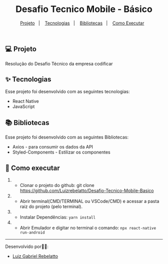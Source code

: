

<h1 align="center">Desafio Tecnico Mobile - Básico</h1>

<p align="center">
  <a href="#-tecnologias">Projeto</a>&nbsp;&nbsp;&nbsp;|&nbsp;&nbsp;&nbsp;
  <a href="#-projeto">Tecnologias</a>&nbsp;&nbsp;&nbsp;|&nbsp;&nbsp;&nbsp;
  <a href="#-como-executar">Bibliotecas</a>&nbsp;&nbsp;&nbsp;|&nbsp;&nbsp;&nbsp;
  <a href="#-login-e-senha">Como Executar</a>&nbsp;&nbsp;&nbsp;
</p>

<br>

## 💻 Projeto

Resolução do Desafio Técnico da empresa codificar


## ✨ Tecnologias

Esse projeto foi desenvolvido com as seguintes tecnologias:

- React Native
- JavaScript

##  📚  Bibliotecas

Esse projeto foi desenvolvido com as seguintes Bibliotecas:

- Axios - para consumir os dados da API
- Styled-Components - Estilizar os componentes


## 🚀 Como executar

1) - Clonar o projeto do github:
    git clone https://github.com/Luizrebelatto/Desafio-Tecnico-Mobile-Basico

2) - Abrir terminal(CMD/TERMINAL ou VSCode/CMD) e acessar a pasta raiz do projeto (pelo terminal).
    

3) - Instalar Dependências:
  `yarn install`


4) - Abrir Emulador e digitar no terminal o comando:
    `npx react-native run-android`
      
    
---

Desenvolvido por👋🏻:
- [Luiz Gabriel Rebelatto](https://www.linkedin.com/in/luiz-gabriel-rebelatto-bianchi-67097413b/)


